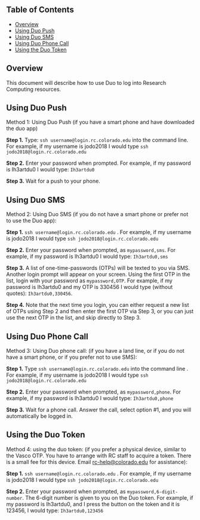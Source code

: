 ## Table of Contents

- [Overview](#overview)
- [Using Duo Push](#using-duo-push)
- [Using Duo SMS](#using-duo-sms)
- [Using Duo Phone Call](#using-duo-phone-call)
- [Using the Duo Token](#using-the-duo-token)

## Overview

This document will describe how to use Duo to log into Research Computing resources.

## Using Duo Push

Method 1: Using Duo Push (if you have a smart phone and have downloaded the duo app)

**Step 1.** Type: `ssh username@login.rc.colorado.edu` into the command line. For example, if my username is jodo2018 I would type `ssh jodo2018@login.rc.colorado.edu`

**Step 2.** Enter your password when prompted. For example, if my password is Ih3artdu0 I would type: `Ih3artdu0`

**Step 3.** Wait for a push to your phone.

## Using Duo SMS

Method 2: Using Duo SMS (if you do not have a smart phone or prefer not to use the Duo app):

**Step 1.** `ssh username@login.rc.colorado.edu` . For example, if my username is jodo2018 I would type `ssh jodo2018@login.rc.colorado.edu`

**Step 2.** Enter your password when prompted, as `mypassword,sms`. For example, if my password is Ih3artdu0 I would type: `Ih3artdu0,sms`

**Step 3.** A list of one-time-passwords (OTPs) will be texted to you via SMS. Another login prompt will appear on your screen. Using the first OTP in the list, login with your password as `mypassword,OTP`. For example, if my password is Ih3artdu0 and my OTP is 330456 I would type (without quotes): `Ih3artdu0,330456`.

**Step 4.** Note that the next time you login, you can either request a new list of OTPs using Step 2 and then enter the first OTP via Step 3, or you can just use the next OTP in the list, and skip directly to Step 3.

## Using Duo Phone Call

Method 3: Using Duo phone call: (if you have a land line, or if you do not have a smart phone, or if you prefer not to use SMS):

**Step 1.** Type `ssh username@login.rc.colorado.edu` into the command line . For example, if my username is jodo2018 I would type `ssh jodo2018@login.rc.colorado.edu`

**Step 2.** Enter your password when prompted, as `mypassword,phone`. For example, if my password is Ih3artdu0 I would type: `Ih3artdu0,phone`

**Step 3.** Wait for a phone call. Answer the call, select option #1, and you will automatically be logged in.

## Using the Duo Token

Method 4: using the duo token: (if you prefer a physical device, similar to the Vasco OTP.  You have to arrange with RC staff to acquire a token.  There is a small fee for this device.  Email rc-help@colorado.edu for assistance):

**Step 1.** `ssh username@login.rc.colorado.edu` . For example, if my username is jodo2018 I would type `ssh jodo2018@login.rc.colorado.edu`

**Step 2.** Enter your password when prompted, as `mypassword,6-digit-number`. The 6-digit number is given to you on the Duo token.  For example, if my password is Ih3artdu0, and I press the button on the token and it is 123456, I would type: `Ih3artdu0,123456`
